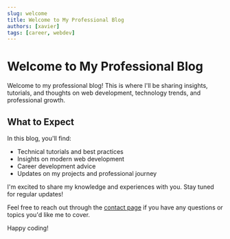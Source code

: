 ```yaml
---
slug: welcome
title: Welcome to My Professional Blog
authors: [xavier]
tags: [career, webdev]
---
```


# Welcome to My Professional Blog

Welcome to my professional blog! This is where I'll be sharing insights, tutorials, and thoughts on web development, technology trends, and professional growth.

<!-- truncate -->

## What to Expect

In this blog, you'll find:

- Technical tutorials and best practices
- Insights on modern web development
- Career development advice
- Updates on my projects and professional journey

I'm excited to share my knowledge and experiences with you. Stay tuned for regular updates!

Feel free to reach out through the [contact page](/contact) if you have any questions or topics you'd like me to cover.

Happy coding!
